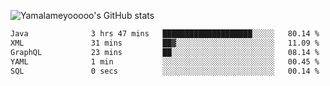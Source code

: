 ![Yamalameyooooo's GitHub stats](https://github-readme-stats.vercel.app/api?username=yamalameyooooo&theme=transparent&show_icons=true\&show=reviews,discussions_started,discussions_answered,prs_merged,prs_merged_percentage)

<!--START_SECTION:waka-->

```txt
Java              3 hrs 47 mins   ████████████████████░░░░░   80.14 %
XML               31 mins         ██▓░░░░░░░░░░░░░░░░░░░░░░   11.09 %
GraphQL           23 mins         ██░░░░░░░░░░░░░░░░░░░░░░░   08.14 %
YAML              1 min           ░░░░░░░░░░░░░░░░░░░░░░░░░   00.45 %
SQL               0 secs          ░░░░░░░░░░░░░░░░░░░░░░░░░   00.14 %
```

<!--END_SECTION:waka-->
